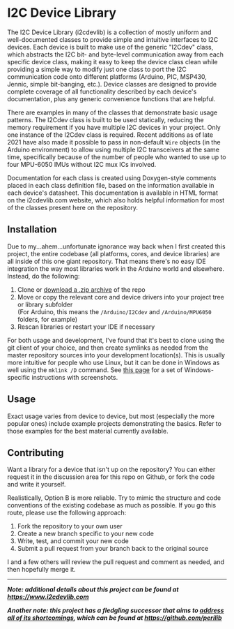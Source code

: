 # I2C Device Library

The I2C Device Library (i2cdevlib) is a collection of mostly uniform and well-documented classes to provide simple and intuitive interfaces to I2C devices. Each device is built to make use of the generic "I2Cdev" class, which abstracts the I2C bit- and byte-level communication away from each specific device class, making it easy to keep the device class clean while providing a simple way to modify just one class to port the I2C communication code onto different platforms (Arduino, PIC, MSP430, Jennic, simple bit-banging, etc.). Device classes are designed to provide complete coverage of all functionality described by each device's documentation, plus any generic convenience functions that are helpful.

There are examples in many of the classes that demonstrate basic usage patterns. The I2Cdev class is built to be used statically, reducing the memory requirement if you have multiple I2C devices in your project. Only one instance of the I2Cdev class is required. Recent additions as of late 2021 have also made it possible to pass in non-default `Wire` objects (in the Arduino environment) to allow using multiple I2C transceivers at the same time, specifically because of the number of people who wanted to use up to four MPU-6050 IMUs without I2C mux ICs involved.

Documentation for each class is created using Doxygen-style comments placed in each class definition file, based on the information available in each device's datasheet. This documentation is available in HTML format on the i2cdevlib.com website, which also holds helpful information for most of the classes present here on the repository.

## Installation

Due to my...ahem...unfortunate ignorance way back when I first created this project, the entire codebase (all platforms, cores, and device libraries) are all inside of this one giant repository. That means there's no easy IDE integration the way most libraries work in the Arduino world and elsewhere. Instead, do the following:

1. Clone or [download a .zip archive](https://github.com/jrowberg/i2cdevlib/archive/refs/heads/master.zip) of the repo
2. Move or copy the relevant core and device drivers into your project tree or library subfolder<br />(For Arduino, this means the `/Arduino/I2Cdev` and `/Arduino/MPU6050` folders, for example)
3. Rescan libraries or restart your IDE if necessary

For both usage and development, I've found that it's best to clone using the git client of your choice, and then create symlinks as needed from the master repository sources into your development location(s). This is usually more intuitive for people who use Linux, but it can be done in Windows as well using the `mklink /D` command. See [this page](https://www.howtogeek.com/howto/16226/complete-guide-to-symbolic-links-symlinks-on-windows-or-linux/) for a set of Windows-specific instructions with screenshots.

## Usage

Exact usage varies from device to device, but most (especially the more popular ones) include example projects demonstrating the basics. Refer to those examples for the best material currently available.

## Contributing

Want a library for a device that isn't up on the repository? You can either request it in the discussion area for this repo on Github, or fork the code and write it yourself.

Realistically, Option B is more reliable. Try to mimic the structure and code conventions of the existing codebase as much as possible. If you go this route, please use the following approach:

1. Fork the repository to your own user
2. Create a new branch specific to your new code
3. Write, test, and commit your new code
4. Submit a pull request from your branch back to the original source

I and a few others will review the pull request and comment as needed, and then hopefully merge it.

<hr />

***Note: additional details about this project can be found at https://www.i2cdevlib.com***

***Another note: this project has a fledgling successor that aims to [address all of its shortcomings](https://community.perilib.io/t/perilib-i2cdevlib-reborn/15), which can be found at https://github.com/perilib***

